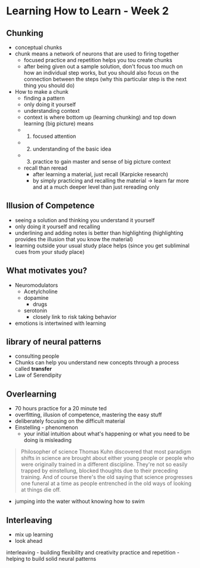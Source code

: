 # Learning How to Learn - Week 2

## Chunking

- conceptual chunks
- chunk means a network of neurons that are used to firing together
    - focused practice and repetition helps you tou create chunks
    - after being given out a sample solution, don't focus too much on how an individual step works, but you should also focus on the connection between the steps (why this particular step is the next thing you should do)
- How to make a chunk
    - finding a pattern
    - only doing it yourself 
    - understanding context
    - context is where bottom up (learning chunking) and top down learning (big picture) means
    - 1. focused attention
    - 2. understanding of the basic idea
    - 3. practice to gain master and sense of big picture context
    - recall than reread
        - after learning a material, just recall (Karpicke research)
        - by simply practicing and recalling the material -> learn far more and at a much deeper level than just rereading only

## Illusion of Competence
- seeing a solution and thinking you understand it yourself
- only doing it yourself and recalling 
- underlining and adding notes is better than highlighting (highlighting provides the illusion that you know the material)
- learning outside your usual study place helps (since you get subliminal cues from your study place)

## What motivates you?
- Neuromodulators
    - Acetylcholine
    - dopamine
        - drugs
    - serotonin
        - closely link to risk taking behavior
- emotions is intertwined with learning

## library of neural patterns
- consulting people
- Chunks can help you understand new concepts through a process called **transfer**
- Law of Serendipity

## Overlearning
- 70 hours practice for a 20 minute ted
- overfitting, illusion of competence, mastering the easy stuff
- deliberately focusing on the difficult material
- Einstelling - phenomenon 
    -  your initial intuition about what's happening or what you need to be doing is misleading
> Philosopher of science Thomas Kuhn discovered that most paradigm shifts in science are brought about either young people or people who were originally trained in a different discipline. They're not so
easily trapped by einstellung, blocked thoughts due to their preceding training. And of course there's the old saying that science progresses one funeral at a time
as people entrenched in the old ways of looking at things die off. 
- jumping into the water without knowing how to swim

## Interleaving
- mix up learning
- look ahead

interleaving - building flexibility and creativity
practice and repetition - helping to build solid neural patterns
